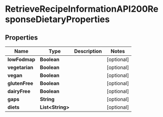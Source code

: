 

# RetrieveRecipeInformationAPI200ResponseDietaryProperties


## Properties

| Name | Type | Description | Notes |
|------------ | ------------- | ------------- | -------------|
|**lowFodmap** | **Boolean** |  |  [optional] |
|**vegetarian** | **Boolean** |  |  [optional] |
|**vegan** | **Boolean** |  |  [optional] |
|**glutenFree** | **Boolean** |  |  [optional] |
|**dairyFree** | **Boolean** |  |  [optional] |
|**gaps** | **String** |  |  [optional] |
|**diets** | **List&lt;String&gt;** |  |  [optional] |



